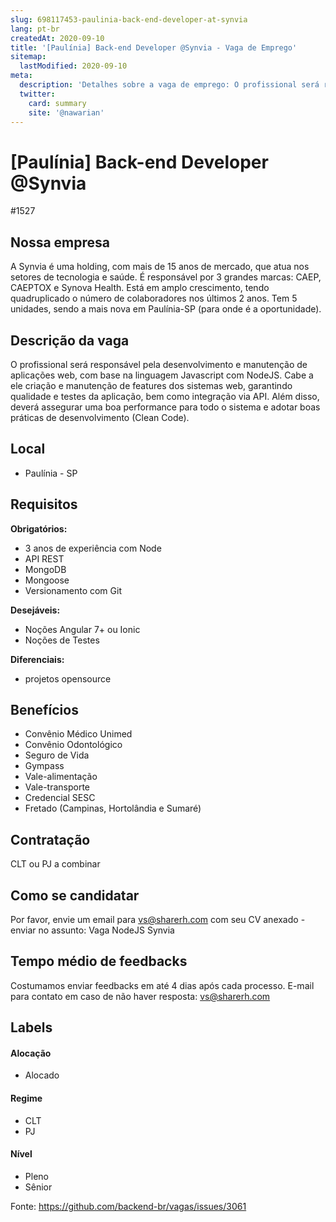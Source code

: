 ```yaml
---
slug: 698117453-paulinia-back-end-developer-at-synvia
lang: pt-br
createdAt: 2020-09-10
title: '[Paulínia] Back-end Developer @Synvia - Vaga de Emprego'
sitemap:
  lastModified: 2020-09-10
meta:
  description: 'Detalhes sobre a vaga de emprego: O profissional será responsável pela desenvolvimento e manutenção de aplicações web, com base na linguagem Javascript com NodeJS. Cabe a ele criação e manutenção de features dos sistemas web, garantindo qualidade e testes da aplicação, bem como integração via API. Além disso, deverá assegurar uma boa performance para todo o sistema e adotar boas práticas de desenvolvimento (Clean Code).'
  twitter:
    card: summary
    site: '@nawarian'
---
```


# [Paulínia] Back-end Developer @Synvia

#1527 

## Nossa empresa

A Synvia é uma holding, com mais de 15 anos de mercado, que atua nos setores de tecnologia e saúde. É responsável por 3 grandes marcas: CAEP, CAEPTOX e Synova Health. Está em amplo crescimento, tendo quadruplicado o número de colaboradores nos últimos 2 anos. Tem 5 unidades, sendo a mais nova em Paulínia-SP (para onde é a oportunidade).

## Descrição da vaga

O profissional será responsável pela desenvolvimento e manutenção de aplicações web, com base na linguagem Javascript com NodeJS. Cabe a ele criação e manutenção de features dos sistemas web, garantindo qualidade e testes da aplicação, bem como integração via API. Além disso, deverá assegurar uma boa performance para todo o sistema e adotar boas práticas de desenvolvimento (Clean Code).

## Local

- Paulínia - SP

## Requisitos

**Obrigatórios:**
- 3 anos de experiência com Node
-  API REST
- MongoDB
- Mongoose
- Versionamento com Git

**Desejáveis:**
- Noções Angular 7+ ou Ionic
-  Noções de Testes

**Diferenciais:**
- projetos opensource

## Benefícios

- Convênio Médico Unimed
- Convênio Odontológico
- Seguro de Vida
- Gympass
- Vale-alimentação
- Vale-transporte
- Credencial SESC
- Fretado (Campinas, Hortolândia e Sumaré)

## Contratação

CLT ou PJ a combinar

## Como se candidatar

Por favor, envie um email para vs@sharerh.com com seu CV anexado - enviar no assunto: Vaga NodeJS Synvia

## Tempo médio de feedbacks

Costumamos enviar feedbacks em até 4 dias após cada processo.
E-mail para contato em caso de não haver resposta: vs@sharerh.com

## Labels
<!-- retire os labels que não fazem sentido à vaga -->

#### Alocação
- Alocado

#### Regime
- CLT
- PJ

#### Nível

- Pleno
- Sênior





Fonte: https://github.com/backend-br/vagas/issues/3061